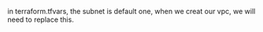 in terraform.tfvars, the subnet is default one, when we creat our vpc, we will need to replace this. 